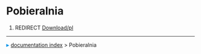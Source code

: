 # Pobieralnia
1.  REDIRECT [Download/pl](Download/pl.md)



---
![](images/Right_arrow.png) [documentation index](../README.md) > Pobieralnia
